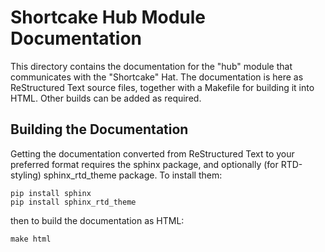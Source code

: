 Shortcake Hub Module Documentation
==================================

This directory contains the documentation for the "hub" module that
communicates with the "Shortcake" Hat.  The documentation is here as
ReStructured Text source files, together with a Makefile for building
it into HTML.  Other builds can be added as required.

Building the Documentation
--------------------------

Getting the documentation converted from ReStructured Text to your
preferred format requires the sphinx package, and optionally (for
RTD-styling) sphinx_rtd_theme package.  To install them:

    pip install sphinx
    pip install sphinx_rtd_theme

then to build the documentation as HTML:

    make html
